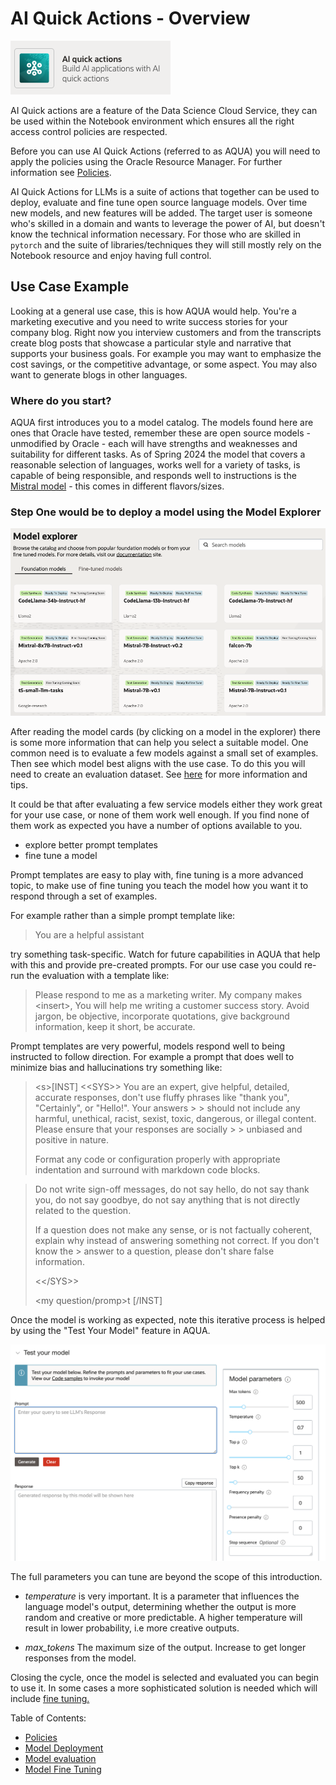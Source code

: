 # AI Quick Actions - Overview

![AQUA](web_assets/aqua.png)


AI Quick actions are a feature of the Data Science Cloud Service, they can be used within the Notebook environment which ensures all the right access control policies are respected.

Before you can use AI Quick Actions (referred to as AQUA) you will need to apply the policies using the Oracle Resource
Manager. For further information see [Policies](policies/README.md).

AI Quick Actions for LLMs is a suite of actions that together can be used to deploy, evaluate and fine tune open source
language models. Over time new models, and new features will be added. The target user is someone who's skilled in a
domain and wants to leverage the power of AI, but doesn't know the technical information necessary. For those who are
skilled in `pytorch` and the suite of libraries/techniques they will still mostly rely on the Notebook resource and
enjoy having full control.

## Use Case Example

Looking at a general use case, this is how AQUA would help. You're a marketing executive and you need to write
success stories for your company blog. Right now you interview customers and from the transcripts create blog posts
that showcase a particular style and narrative that supports your business goals. For example you may want to
emphasize the cost savings, or the competitive advantage, or some aspect. You may also want to generate blogs in
other languages.

### Where do you start?

AQUA first introduces you to a model catalog. The models found here are ones that Oracle have tested, remember
these are open source models - unmodified by Oracle - each will have strengths and weaknesses and suitability for
different tasks. As of Spring 2024 the model that covers a reasonable selection of languages, works well for a
variety of tasks, is capable of being responsible, and responds well to instructions is 
the [Mistral model](https://mistral.ai/technology/#models) - this comes in different flavors/sizes.

### Step One would be to deploy a model using the Model Explorer

![AQUA](web_assets/model-explorer.png)

After reading the model cards (by clicking on a model in the explorer) there is some more information that can help you
select a suitable model. One common need is to evaluate a few models against a small set of examples. Then see which model
best aligns with the use case. To do this you will need to create an evaluation dataset. See [here](evaluation-tips.md) for
more information and tips.

It could be that after evaluating a few service models either they work great for your use case, or none of them work
well enough. If you find none of them work as expected you have a number of options available to you.

- explore better prompt templates
- fine tune a model

Prompt templates are easy to play with, fine tuning is a more advanced topic, to make use of fine tuning you teach the model
how you want it to respond through a set of examples. 

For example rather than a simple prompt template like:

> You are a helpful assistant

try something task-specific. Watch for future capabilities in AQUA that help with this and provide pre-created prompts. For our
use case you could re-run the evaluation with a template like:

> Please respond to me as a marketing writer. My company makes \<insert\>, You will help me writing a customer success story. 
> Avoid jargon, be objective, incorporate quotations, give background information, keep it short, be accurate.

Prompt templates are very powerful, models respond well to being instructed to follow direction. For example a prompt that
does well to minimize bias and hallucinations try something like:

> 
> \<s\>[INST] \<\<SYS\>\>
> You are an expert, give helpful, detailed, accurate responses, don't use fluffy phrases like "thank you", "Certainly", or "Hello!". Your answers > > should not include any harmful, unethical, racist, sexist, toxic, dangerous, or illegal content. Please ensure that your responses are socially > > unbiased and positive in nature.
> 
> Format any code or configuration properly with appropriate indentation and surround with markdown code blocks.

> Do not write sign-off messages, do not say hello, do not say thank you, do not say goodbye, do not say anything that is not directly related to the question.
> 
> If a question does not make any sense, or is not factually coherent, explain why instead of answering something not correct. If you don't know the > answer to a question, please don't share false information.
> 
> \<\</SYS\>\>
> 
> \<my question/promp\>t [/INST]

Once the model is working as expected, note this iterative process is helped by using the "Test Your Model" feature in AQUA.

![AQUA](web_assets/try-model.png)

The full parameters you can tune are beyond the scope of this introduction.

- *temperature* is very important. It is a parameter that influences the language model's output, determining
whether the output is more random and creative or more predictable. A higher temperature will result 
in lower probability, i.e more creative outputs.

- *max_tokens* The maximum size of the output. Increase to get longer responses from the model. 

Closing the cycle, once the model is selected and evaluated you can begin to use it. In some cases a more
sophisticated solution is needed which will include [fine tuning.](fine-tuning-tips.md)


Table of Contents:

- [Policies](policies/README.md)
- [Model Deployment](model-deployment-tips.md)
- [Model evaluation](evaluation-tips.md)
- [Model Fine Tuning](fine-tuning-tips.md)